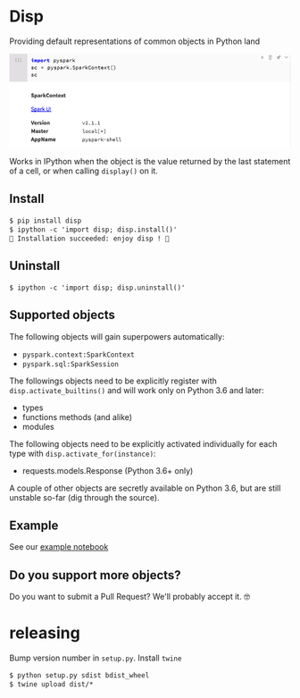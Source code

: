 # Disp

Providing default representations of common objects in Python land

![pretty-spark-context](./pretty-context.png)

Works in IPython when the object is the value returned by the last statement of
a cell, or when calling `display()` on it. 

## Install 

```
$ pip install disp
$ ipython -c 'import disp; disp.install()'
💖 Installation succeeded: enjoy disp ! 💖
```

## Uninstall

```
$ ipython -c 'import disp; disp.uninstall()'
```

## Supported objects

The following objects will gain superpowers automatically:

 - `pyspark.context:SparkContext`
 - `pyspark.sql:SparkSession`

The followings objects need to be explicitly register with
`disp.activate_builtins()` and will work only on Python 3.6 and later:

 - types
 - functions methods (and alike)
 - modules

The following objects need to be explicitly activated individually for each
type with `disp.activate_for(instance)`:
 
 - requests.models.Response (Python 3.6+ only)

A couple of other objects are secretly available on Python 3.6, but are still
unstable so-far (dig through the source).

## Example

See our [example notebook](http://nbviewer.jupyter.org/github/ipython/disp/blob/master/example/Disp-Example-builtins.ipynb)

## Do you support more objects? 

Do you want to submit a Pull Request? We'll probably accept it. 🤓

# releasing

Bump version number in `setup.py`.
Install `twine`

```
$ python setup.py sdist bdist_wheel
$ twine upload dist/*
```
